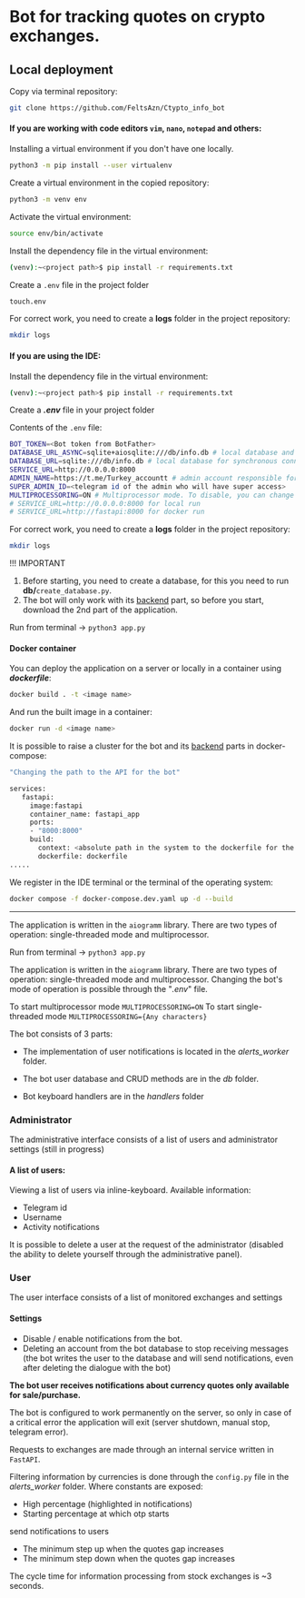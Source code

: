 # Bot for tracking quotes on crypto exchanges.

## Local deployment

Copy via terminal repository:
```bash
git clone https://github.com/FeltsAzn/Ctypto_info_bot
```

#### If you are working with code editors `vim`, `nano`, `notepad` and others:
Installing a virtual environment if you don't have one locally.
```bash
python3 -m pip install --user virtualenv
```

Create a virtual environment in the copied repository:
```bash
python3 -m venv env
```

Activate the virtual environment:
```bash
source env/bin/activate
```

Install the dependency file in the virtual environment:
```bash
(venv):~<project path>$ pip install -r requirements.txt
```

Create a `.env` file in the project folder
```bash
touch.env
```

For correct work, you need to create a **logs** folder in the project repository:
```bash
mkdir logs
```


#### If you are using the IDE:
Install the dependency file in the virtual environment:
```bash
(venv):~<project path>$ pip install -r requirements.txt
```

Create a ***.env*** file in your project folder

Contents of the `.env` file:
```sh
BOT_TOKEN=<Bot token from BotFather>
DATABASE_URL_ASYNC=sqlite+aiosqlite:///db/info.db # local database and driver for asynchronous connection
DATABASE_URL=sqlite:///db/info.db # local database for synchronous connection
SERVICE_URL=http://0.0.0.0:8000
ADMIN_NAME=https://t.me/Turkey_accountt # admin account responsible for technical support
SUPER_ADMIN_ID=<telegram id of the admin who will have super access>
MULTIPROCESSORING=ON # Multiprocessor mode. To disable, you can change "ON" to any other text.
# SERVICE_URL=http://0.0.0.0:8000 for local run
# SERVICE_URL=http://fastapi:8000 for docker run
```


For correct work, you need to create a **logs** folder in the project repository:
```bash
mkdir logs
```


!!! IMPORTANT
1. Before starting, you need to create a database, for this you need to run **db/**`create_database.py`.
2. The bot will only work with its [backend](https://github.com/FeltsAzn/FastAPI-service-for-bot) part,
so before you start, download the 2nd part of the application.

Run from terminal -> `python3 app.py`


#### Docker container

You can deploy the application on a server or locally in a container using ***dockerfile***:
```bash
docker build . -t <image name>
```

And run the built image in a container:
```bash
docker run -d <image name>
```


It is possible to raise a cluster for the bot and its [backend](https://github.com/FeltsAzn/FastAPI-service-for-bot) parts in docker-compose:
```bash
"Changing the path to the API for the bot"

services:
   fastapi:
     image:fastapi
     container_name: fastapi_app
     ports:
     - "8000:8000"
     build:
       context: <absolute path in the system to the dockerfile for the fastapi service>
       dockerfile: dockerfile
.....
```

We register in the IDE terminal or the terminal of the operating system:
```bash
docker compose -f docker-compose.dev.yaml up -d --build
```


_______________________________________________________________

The application is written in the `aiogramm` library. There are two types of operation: single-threaded mode and multiprocessor.



Run from terminal -> `python3 app.py`

The application is written in the `aiogramm` library. There are two types of operation: single-threaded mode and multiprocessor.
Changing the bot's mode of operation is possible through the "*.env*" file.

To start multiprocessor mode `MULTIPROCESSORING=ON`
To start single-threaded mode `MULTIPROCESSORING={Any characters}`

The bot consists of 3 parts:

- The implementation of user notifications is located in the *alerts_worker* folder.

- The bot user database and CRUD methods are in the *db* folder.

- Bot keyboard handlers are in the *handlers* folder


### Administrator
The administrative interface consists of a list of users and administrator settings (still in progress)

#### A list of users:
Viewing a list of users via inline-keyboard.
Available information:
- Telegram id
- Username
- Activity notifications

It is possible to delete a user at the request of the administrator
(disabled the ability to delete yourself through the administrative panel).

### User
The user interface consists of a list of monitored exchanges and settings

#### Settings
- Disable / enable notifications from the bot.
- Deleting an account from the bot database to stop receiving messages
(the bot writes the user to the database and will send notifications,
even after deleting the dialogue with the bot)

**The bot user receives notifications about currency quotes only available for sale/purchase.**


The bot is configured to work permanently on the server, so only in case of a critical error
the application will exit (server shutdown, manual stop, telegram error).

Requests to exchanges are made through an internal service written in `FastAPI`.

Filtering information by currencies is done through the `config.py` file in the *alerts_worker* folder.
Where constants are exposed:
- High percentage (highlighted in notifications)
- Starting percentage at which otp starts

send notifications to users
- The minimum step up when the quotes gap increases
- The minimum step down when the quotes gap increases

The cycle time for information processing from stock exchanges is ~3 seconds.
